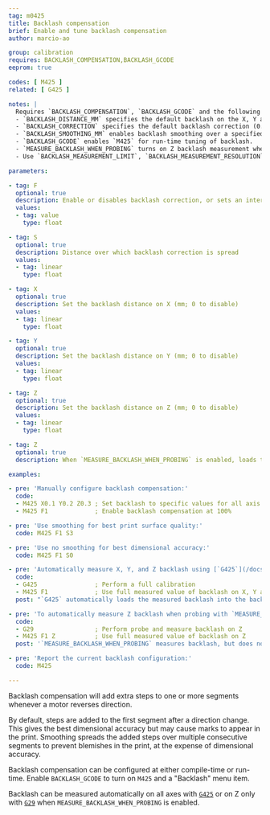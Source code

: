 ```yaml
---
tag: m0425
title: Backlash compensation
brief: Enable and tune backlash compensation
author: marcio-ao

group: calibration
requires: BACKLASH_COMPENSATION,BACKLASH_GCODE
eeprom: true

codes: [ M425 ]
related: [ G425 ]

notes: |
  Requires `BACKLASH_COMPENSATION`, `BACKLASH_GCODE` and the following parameters:
  - `BACKLASH_DISTANCE_MM` specifies the default backlash on the X, Y and Z axis.
  - `BACKLASH_CORRECTION` specifies the default backlash correction (0.0 = none; 1.0 = 100%).
  - `BACKLASH_SMOOTHING_MM` enables backlash smoothing over a specified distance.
  - `BACKLASH_GCODE` enables `M425` for run-time tuning of backlash.
  - `MEASURE_BACKLASH_WHEN_PROBING` turns on Z backlash measurement when probing with [`G29`](/docs/gcode/G029.html).
  - Use `BACKLASH_MEASUREMENT_LIMIT`, `BACKLASH_MEASUREMENT_RESOLUTION` and `BACKLASH_MEASUREMENT_FEEDRATE` to configure [`G29`](/docs/gcode/G029.html) backlash measurement.

parameters:

- tag: F
  optional: true
  description: Enable or disables backlash correction, or sets an intermediate fade-out (0.0 = none; 1.0 = 100%)
  values:
  - tag: value
    type: float

- tag: S
  optional: true
  description: Distance over which backlash correction is spread
  values:
  - tag: linear
    type: float

- tag: X
  optional: true
  description: Set the backlash distance on X (mm; 0 to disable)
  values:
  - tag: linear
    type: float

- tag: Y
  optional: true
  description: Set the backlash distance on Y (mm; 0 to disable)
  values:
  - tag: linear
    type: float

- tag: Z
  optional: true
  description: Set the backlash distance on Z (mm; 0 to disable)
  values:
  - tag: linear
    type: float

- tag: Z
  optional: true
  description: When `MEASURE_BACKLASH_WHEN_PROBING` is enabled, loads the measured backlash into the backlash distance parameter

examples:

- pre: 'Manually configure backlash compensation:'
  code:
  - M425 X0.1 Y0.2 Z0.3 ; Set backlash to specific values for all axis
  - M425 F1             ; Enable backlash compensation at 100%

- pre: 'Use smoothing for best print surface quality:'
  code: M425 F1 S3

- pre: 'Use no smoothing for best dimensional accuracy:'
  code: M425 F1 S0

- pre: 'Automatically measure X, Y, and Z backlash using [`G425`](/docs/gcode/G425.html):'
  code:
  - G425                ; Perform a full calibration
  - M425 F1             ; Use full measured value of backlash on X, Y and Z
  post: "`G425` automatically loads the measured backlash into the backlash distance, but will not enable backlash compensation."

- pre: 'To automatically measure Z backlash when probing with `MEASURE_BACKLASH_WHEN_PROBING`:'
  code:
  - G29                 ; Perform probe and measure backlash on Z
  - M425 F1 Z           ; Use full measured value of backlash on Z
  post: '`MEASURE_BACKLASH_WHEN_PROBING` measures backlash, but does not update the configured backlash distance. The measured value should be activated by using the `Z` argument without a value. This differs from the behavior of [`G425`](/docs/gcode/G425.html).'

- pre: 'Report the current backlash configuration:'
  code: M425

---
```


Backlash compensation will add extra steps to one or more segments whenever a motor reverses direction.

By default, steps are added to the first segment after a direction change. This gives the best dimensional accuracy but may cause marks to appear in the print. Smoothing spreads the added steps over multiple consecutive segments to prevent blemishes in the print, at the expense of dimensional accuracy.

Backlash compensation can be configured at either compile-time or run-time. Enable `BACKLASH_GCODE` to turn on `M425` and a "Backlash" menu item.

Backlash can be measured automatically on all axes with [`G425`](/docs/gcode/G425.html) or on Z only with [`G29`](/docs/gcode/G029.html) when `MEASURE_BACKLASH_WHEN_PROBING` is enabled.
